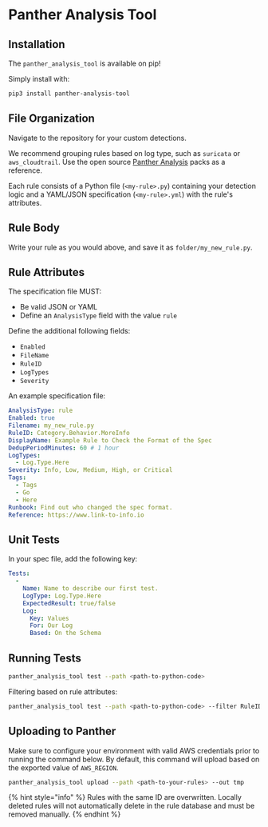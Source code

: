 # Panther Analysis Tool

## Installation

The `panther_analysis_tool` is available on pip!

Simply install with:

```bash
pip3 install panther-analysis-tool
```

## File Organization

Navigate to the repository for your custom detections.

We recommend grouping rules based on log type, such as `suricata` or `aws_cloudtrail`. Use the open source [Panther Analysis](https://github.com/panther-labs/panther-analysis) packs as a reference.

Each rule consists of a Python file (`<my-rule>.py`) containing your detection logic and a YAML/JSON specification (`<my-rule>.yml`) with the rule's attributes.

## Rule Body

Write your rule as you would above, and save it as `folder/my_new_rule.py`.

## Rule Attributes

The specification file MUST:

* Be valid JSON or YAML
* Define an `AnalysisType` field with the value `rule`

Define the additional following fields:
* `Enabled`
* `FileName`
* `RuleID`
* `LogTypes`
* `Severity`

An example specification file:

```yml
AnalysisType: rule
Enabled: true
Filename: my_new_rule.py
RuleID: Category.Behavior.MoreInfo
DisplayName: Example Rule to Check the Format of the Spec
DedupPeriodMinutes: 60 # 1 hour
LogTypes:
  - Log.Type.Here
Severity: Info, Low, Medium, High, or Critical
Tags:
  - Tags
  - Go
  - Here
Runbook: Find out who changed the spec format.
Reference: https://www.link-to-info.io
```

## Unit Tests

In your spec file, add the following key:

```yml
Tests:
  -
    Name: Name to describe our first test.
    LogType: Log.Type.Here
    ExpectedResult: true/false
    Log:
      Key: Values
      For: Our Log
      Based: On the Schema
```

## Running Tests

```bash
panther_analysis_tool test --path <path-to-python-code>
```

Filtering based on rule attributes:

```bash
panther_analysis_tool test --path <path-to-python-code> --filter RuleID=Category.Behavior.MoreInfo
```

## Uploading to Panther

Make sure to configure your environment with valid AWS credentials prior to running the command below. By default, this command will upload based on the exported value of `AWS_REGION`.

```bash
panther_analysis_tool upload --path <path-to-your-rules> --out tmp
```

{% hint style="info" %}
Rules with the same ID are overwritten. Locally deleted rules will not automatically delete in the rule database and must be removed manually.
{% endhint %}
